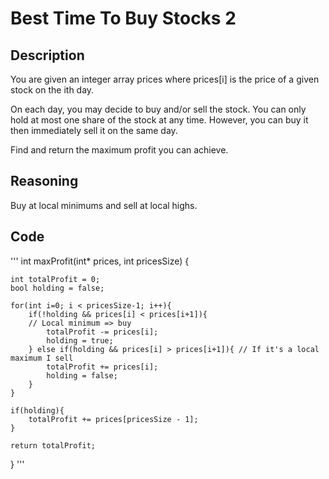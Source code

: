 # Best Time To Buy Stocks 2

## Description

You are given an integer array prices where prices[i] is the price of a given stock on the ith day.

On each day, you may decide to buy and/or sell the stock. You can only hold at most one share of the stock at any time. However, you can buy it then immediately sell it on the same day.

Find and return the maximum profit you can achieve.

## Reasoning

Buy at local minimums and sell at local highs.

## Code
'''
int maxProfit(int* prices, int pricesSize) {

    int totalProfit = 0;
    bool holding = false;

    for(int i=0; i < pricesSize-1; i++){
        if(!holding && prices[i] < prices[i+1]){
        // Local minimum => buy
            totalProfit -= prices[i];
            holding = true;
        } else if(holding && prices[i] > prices[i+1]){ // If it's a local maximum I sell
            totalProfit += prices[i];
            holding = false;
        }
    }

    if(holding){
        totalProfit += prices[pricesSize - 1];
    }

    return totalProfit;
}
'''

